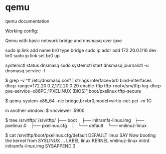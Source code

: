 # qemu
qemu documentation

Working config:

Qemu with basic network bridge and dnsmasq over ipxe


sudo ip link add name br0 type bridge
sudo ip addr add 172.20.0.1/16 dev br0
sudo ip link set br0 up


systemctl status dnsmasq
sudo systemctl start dnsmasq
journalctl -u dnsmasq.service -f


$ grep -v ^# /etc/dnsmasq.conf | strings
interface=br0
bind-interfaces
dhcp-range=172.20.0.2,172.20.0.20
enable-tftp
tftp-root=/srv/tftp
log-dhcp
pxe-service=x86PC,"PXELINUX (BIOS)",boot/pxelinux
tftp-secure


$ qemu-system-x86_64 -nic bridge,br=br0,model=virtio-net-pci -m 1G

in another window:
$ vncviewer :5900


$ tree /srv/tftp/
/srv/tftp/
├── boot
    ├── initramfs-linux.img
    ├── pxelinux.0
    ├── pxelinux.cfg
    │   └── default
    └── vmlinuz-linux

$ cat /srv/tftp/boot/pxelinux.cfg/default 
DEFAULT linux
        SAY Now booting the kernel from SYSLINUX ... 
LABEL linux
        KERNEL vmlinuz-linux
        initrd initramfs-linux.img
        SYSAPPEND 3
